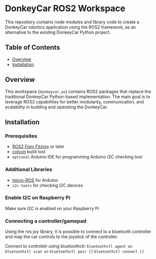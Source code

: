 # DonkeyCar ROS2 Workspace

This repository contains node modules and library code to create a DonkeyCar robotics application using the ROS2 framework, as an alternative to the existing DonkeyCar Python project.

## Table of Contents

- [Overview](#overview)
- [Installation](#installation)
<!---
- [Workspace Setup](#workspace-setup)
- [Building the Workspace](#building-the-workspace)
- [Running the Application](#running-the-application)
- [Nodes Description](#nodes-description)
- [Arduino Setup](#arduino-setup)
- [License](#license)
-->

## Overview

This workspace (`donkeycar_ws`) contains ROS2 packages that replace the traditional DonkeyCar Python-based implementation. The main goal is to leverage ROS2 capabilities for better modularity, communication, and scalability in building and operating the DonkeyCar.

## Installation

### Prerequisites

- [ROS2 Foxy Fitzroy](https://docs.ros.org/en/foxy/Installation.html) or later
- [colcon](https://colcon.readthedocs.io/en/released/user/installation.html) build tool
- `optional` Arduino IDE for programming Arduino I2C checking tool

### Additional Libraries

- [micro-ROS](https://micro.ros.org/) for Arduino
- `i2c-tools` for checking I2C devices

### Enable I2C on Raspberry Pi

Make sure I2C is enabled on your Raspberry Pi

### Connecting a controller/gamepad

Using the ros joy library, it is possible to connect to a bluetooth controller and map the car controls to the joystick of the controller.

Connect to controlelr using bluetoothctl:
```bluetoothctl agent on```
```bluetoothctl scan on```
```bluetoothctl pair []```
```bluetoothctl connect []```


